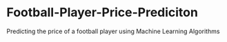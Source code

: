 # Football-Player-Price-Prediciton
Predicting the price of a football player using Machine Learning Algorithms
